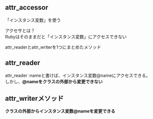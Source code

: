 ## attr_accessor 
「インスタンス変数」を使う

アクセサとは？  
Rubyはそのままだと「インスタンス変数」にアクセスできない

attr_readerとattr_writerを1つにまとめたメソッド

## attr_reader
attr_reader :nameと書けば、インスタンス変数@nameにアクセスできる。  
しかし、**@nameをクラスの外部から変更できない**

## attr_writerメソッド
**クラスの外部からインスタンス変数@nameを変更できる**

